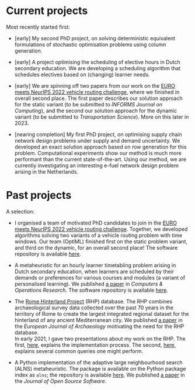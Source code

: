 <!--
.. title: Projects
.. slug: projects
.. date: 2020-11-23 18:53:07 UTC+01:00
.. updated: 2023-01-21 13:01 UTC+01:00
.. tags: 
.. category: 
.. link: 
.. description: 
.. type: text
-->

# Current projects

Most recently started first:

- [early]
  My second PhD project, on solving deterministic equivalent formulations of
  stochastic optimisation problems using column generation.

- [early] 
  A project optimising the scheduling of elective hours in Dutch secondary
  education. We are developing a scheduling algorithm that schedules electives 
  based on (changing) learner needs.

- [early]
  We are spinning off two papers from our work on the
  [EURO meets NeurIPS 2022 vehicle routing challenge](https://euro-neurips-vrp-2022.challenges.ortec.com/),
  where we finished in overall second place.
  The first paper describes our solution approach for the static variant (to be submitted to _INFORMS Journal on Computing_),
  and the second our solution approach for the dynamic variant (to be submitted to
  _Transportation Science_). More on this later in 2023.

- [nearing completion]
  My first PhD project, on optimising supply chain network design problems under
  supply and demand uncertainty. We developed an exact solution approach based on
  row generation for this problem. Computational experiments show our method is
  much more performant than the current state-of-the-art. Using our method, we are
  currently investigating an interesting e-fuel network design problem arising
  in the Netherlands.

# Past projects

A selection:

- I organised a team of motivated PhD candidates to join in the
  [EURO meets NeurIPS 2022 vehicle routing challenge](https://euro-neurips-vrp-2022.challenges.ortec.com/).
  Together, we developed algorithms solving two variants of a vehicle routing problem with time windows.
  Our team (OptiML) finished first on the static problem variant, and third on the dynamic, for an
  overall second place! The software repository is available [here](https://github.com/N-Wouda/Euro-NeurIPS-2022).

- A metaheuristic for an hourly learner timetabling problem arising in Dutch
  secondary education, when learners are scheduled by their demands or preferences
  for various courses and modules (a variant of personalised learning).
  We published [a paper](https://doi.org/10.1016/j.cor.2022.106089) in 
  _Computers & Operations Research_. The software repository is available 
  [here](https://github.com/N-Wouda/PL-Heuristic).

- The [Rome Hinterland Project](http://comparativesurveyarchaeology.org/) (RHP)
  database. The RHP combines archaeological survey data collected over the past
  70 years in the territory of Rome to create the largest integrated regional
  dataset for the hinterland of any ancient Mediterranean city. We published 
  [a paper](https://doi.org/10.1017/eaa.2021.51) in the _European Journal of
  Archaeology_ motivating the need for the RHP database.
  <br />
  In early 2021, I gave two presentations about my work on the RHP. The first,
  [here](https://nielswouda.com/slides/rhp_tech), explains the implementation
  process. The second, [here](https://nielswouda.com/slides/rhp_user), explains
  several common queries one might perform.

- A Python implementation of the adaptive large neighbourhood search (ALNS) 
  metaheuristic. The package is available on the Python package index as `alns`; 
  the repository is available [here](https://github.com/N-Wouda/ALNS). We published 
  [a paper](https://doi.org/10.21105/joss.05028) in the _Journal of Open Source Software_.
